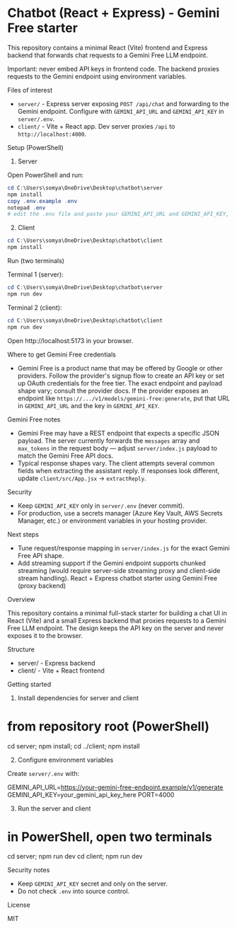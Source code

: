 # Chatbot (React + Express) - Gemini Free starter

This repository contains a minimal React (Vite) frontend and Express backend that forwards chat requests to a Gemini Free LLM endpoint.

Important: never embed API keys in frontend code. The backend proxies requests to the Gemini endpoint using environment variables.

Files of interest
- `server/` - Express server exposing `POST /api/chat` and forwarding to the Gemini endpoint. Configure with `GEMINI_API_URL` and `GEMINI_API_KEY` in `server/.env`.
- `client/` - Vite + React app. Dev server proxies `/api` to `http://localhost:4000`.


Setup (PowerShell)

1. Server

Open PowerShell and run:

```powershell
cd C:\Users\somya\OneDrive\Desktop\chatbot\server
npm install
copy .env.example .env
notepad .env
# edit the .env file and paste your GEMINI_API_URL and GEMINI_API_KEY, then save
```

2. Client

```powershell
cd C:\Users\somya\OneDrive\Desktop\chatbot\client
npm install
```

Run (two terminals)

Terminal 1 (server):

```powershell
cd C:\Users\somya\OneDrive\Desktop\chatbot\server
npm run dev
```

Terminal 2 (client):

```powershell
cd C:\Users\somya\OneDrive\Desktop\chatbot\client
npm run dev
```

Open http://localhost:5173 in your browser.

Where to get Gemini Free credentials

- Gemini Free is a product name that may be offered by Google or other providers. Follow the provider's signup flow to create an API key or set up OAuth credentials for the free tier. The exact endpoint and payload shape vary; consult the provider docs. If the provider exposes an endpoint like `https://.../v1/models/gemini-free:generate`, put that URL in `GEMINI_API_URL` and the key in `GEMINI_API_KEY`.


Gemini Free notes
- Gemini Free may have a REST endpoint that expects a specific JSON payload. The server currently forwards the `messages` array and `max_tokens` in the request body — adjust `server/index.js` payload to match the Gemini Free API docs.
- Typical response shapes vary. The client attempts several common fields when extracting the assistant reply. If responses look different, update `client/src/App.jsx` -> `extractReply`.

Security
- Keep `GEMINI_API_KEY` only in `server/.env` (never commit).
- For production, use a secrets manager (Azure Key Vault, AWS Secrets Manager, etc.) or environment variables in your hosting provider.

Next steps
- Tune request/response mapping in `server/index.js` for the exact Gemini Free API shape.
- Add streaming support if the Gemini endpoint supports chunked streaming (would require server-side streaming proxy and client-side stream handling).
React + Express chatbot starter using Gemini Free (proxy backend)

Overview

This repository contains a minimal full-stack starter for building a chat UI in React (Vite) and a small Express backend that proxies requests to a Gemini Free LLM endpoint. The design keeps the API key on the server and never exposes it to the browser.

Structure

- server/ - Express backend
- client/ - Vite + React frontend

Getting started

1. Install dependencies for server and client

# from repository root (PowerShell)
cd server; npm install; cd ../client; npm install

2. Configure environment variables

Create `server/.env` with:

GEMINI_API_URL=https://your-gemini-free-endpoint.example/v1/generate
GEMINI_API_KEY=your_gemini_api_key_here
PORT=4000

3. Run the server and client

# in PowerShell, open two terminals
cd server; npm run dev
cd client; npm run dev

Security notes

- Keep `GEMINI_API_KEY` secret and only on the server.
- Do not check `.env` into source control.

License

MIT
